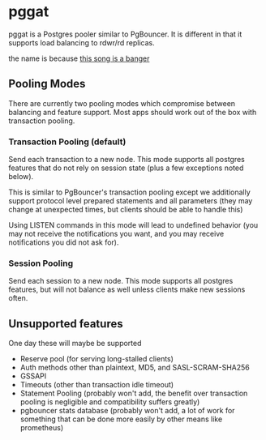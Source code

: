 # pggat
pggat is a Postgres pooler similar to PgBouncer. It is different in that it supports load balancing to rdwr/rd replicas.

the name is because [this song is a banger](https://www.youtube.com/watch?v=-DqCc2DJ0sg)


## Pooling Modes
There are currently two pooling modes which compromise between balancing and feature support. Most apps should work out of the box with transaction pooling.

### Transaction Pooling (default)
Send each transaction to a new node. This mode supports all postgres features that do not rely on session state (plus a few exceptions noted below).

This is similar to PgBouncer's transaction pooling except we additionally support protocol level prepared statements and all parameters (they may change at unexpected times, but clients should be able to handle this)

Using LISTEN commands in this mode will lead to undefined behavior (you may not receive the notifications you want, and you may receive notifications you did not ask for).

### Session Pooling
Send each session to a new node. This mode supports all postgres features, but will not balance as well unless clients make new sessions often.

## Unsupported features
One day these will maybe be supported
- Reserve pool (for serving long-stalled clients)
- Auth methods other than plaintext, MD5, and SASL-SCRAM-SHA256
- GSSAPI
- Timeouts (other than transaction idle timeout)
- Statement Pooling (probably won't add, the benefit over transaction pooling is negligible and compatibility suffers greatly)
- pgbouncer stats database (probably won't add, a lot of work for something that can be done more easily by other means like prometheus)
